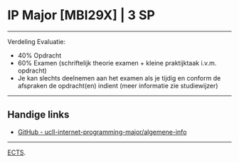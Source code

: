 # IP Major [MBI29X] | 3 SP
---

Verdeling Evaluatie:
- 40% Opdracht
- 60% Examen (schriftelijk theorie examen + kleine praktijktaak i.v.m. opdracht)
- Je kan slechts deelnemen aan het examen als je tijdig en conform de afspraken de opdracht(en) indient (meer informatie zie studiewijzer)
---



## Handige links
- [GitHub - ucll-internet-programming-major/algemene-info](https://github.com/ucll-internet-programming-major/algemene-info)

---
[ECTS](https://onderwijsaanbod.leuven.ucll.be/2021/syllabi/n/MBI29XN.htm#activetab=doelstellingen_idp2418112).